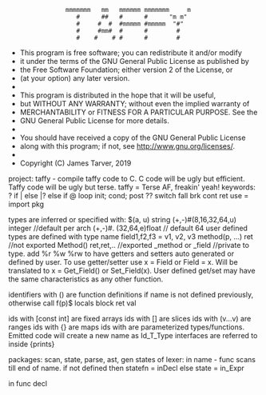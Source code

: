
                    mmmmmmm   mm   mmmmmm mmmmmmm     m
                       #      ##   #      #      "m m"
                       #     #  #  #mmmmm #mmmmm  "#"
                       #     #mm#  #      #        #
                       #    #    # #      #        #


 * This program is free software; you can redistribute it and/or modify
 * it under the terms of the GNU General Public License as published by
 * the Free Software Foundation; either version 2 of the License, or
 * (at your option) any later version.
 *
 * This program is distributed in the hope that it will be useful,
 * but WITHOUT ANY WARRANTY; without even the implied warranty of
 * MERCHANTABILITY or FITNESS FOR A PARTICULAR PURPOSE.  See the
 * GNU General Public License for more details.
 *
 * You should have received a copy of the GNU General Public License
 * along with this program; if not, see <http://www.gnu.org/licenses/>.
 *
 * Copyright (C) James Tarver, 2019

project: taffy - compile taffy code to C.  C code will be ugly but efficient. Taffy code will be ugly but terse.
taffy = Terse AF, freakin' yeah!
keywords:
?  if
|  else
|? else if
@  loop init; cond; post
?? switch
fall
brk
cont
ret
use = import
pkg

types are inferred or specified with:
$(a, u) string
(+,-)#(8,16,32,64,u) integer //default per arch
(+,-)#. (32,64,e)float // default 64
user defined types are defined with
type name
	field1,f2,f3 = v1, v2, v3
	method(p, ...) ret  //not exported
	Method() ret,ret,.. //exported
	_method or _field //private to type.
	add %r %w %rw to have getters and setters auto generated or defined by user.
	To use getter/setter use x = Field or Field = x.  Will be translated to x = Get_Field() or
	Set_Field(x).  User defined get/set may have the same characteristics as any other function.

identifiers with () are function definitions if name is not defined previously, otherwise call
f(p)$
	locals
	block
	ret val

ids with [const int] are fixed arrays
ids with [] are slices
ids with (v...v) are ranges
ids with {} are maps
ids with  <T> are parameterized types/functions. Emitted code will create a new name as Id_T_Type
interfaces are referred to inside {prints}


packages: scan, state, parse, ast, gen
states of lexer:
in name - func scans till end of name.
if not defined then
	statefn = inDecl<Type>
else state = in_Expr

in func decl





